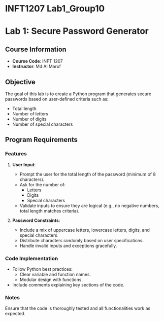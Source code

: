 # INFT1207 Lab1_Group10
# Lab 1: Secure Password Generator
## Course Information
- **Course Code**: INFT 1207
- **Instructor**: Md Al Maruf
## Objective
The goal of this lab is to create a Python program that generates secure passwords based on user-defined criteria such as:
- Total length
- Number of letters
- Number of digits
- Number of special characters
## Program Requirements
### Features
1. **User Input**:
   - Prompt the user for the total length of the password (minimum of 8 characters).
   - Ask for the number of:
     - Letters
     - Digits
     - Special characters
   - Validate inputs to ensure they are logical (e.g., no negative numbers, total length matches criteria).

2. **Password Constraints**:
   - Include a mix of uppercase letters, lowercase letters, digits, and special characters.
   - Distribute characters randomly based on user specifications.
   - Handle invalid inputs and exceptions gracefully.
### Code Implementation
- Follow Python best practices:
  - Clear variable and function names.
  - Modular design with functions.
- Include comments explaining key sections of the code.
### Notes
Ensure that the code is thoroughly tested and all functionalities work as expected.
